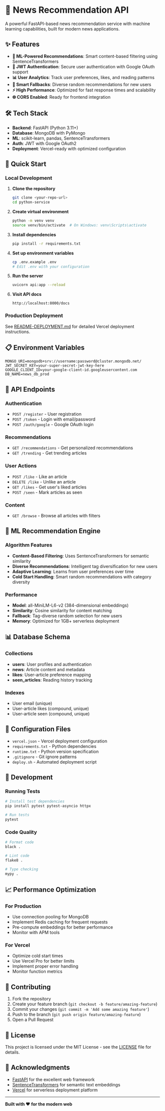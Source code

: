 # 🚀 News Recommendation API

A powerful FastAPI-based news recommendation service with machine learning capabilities, built for modern news applications.

## ✨ Features

- **🤖 ML-Powered Recommendations**: Smart content-based filtering using SentenceTransformers
- **🔐 JWT Authentication**: Secure user authentication with Google OAuth support
- **📊 User Analytics**: Track user preferences, likes, and reading patterns
- **🎲 Smart Fallbacks**: Diverse random recommendations for new users
- **⚡ High Performance**: Optimized for fast response times and scalability
- **🌐 CORS Enabled**: Ready for frontend integration

## 🛠️ Tech Stack

- **Backend**: FastAPI (Python 3.11+)
- **Database**: MongoDB with PyMongo
- **ML**: scikit-learn, pandas, SentenceTransformers
- **Auth**: JWT with Google OAuth2
- **Deployment**: Vercel-ready with optimized configuration
<!--  -->

## 🚀 Quick Start

### Local Development

1. **Clone the repository**

   ```bash
   git clone <your-repo-url>
   cd python-service
   ```

2. **Create virtual environment**

   ```bash
   python -m venv venv
   source venv/bin/activate  # On Windows: venv\Scripts\activate
   ```

3. **Install dependencies**

   ```bash
   pip install -r requirements.txt
   ```

4. **Set up environment variables**

   ```bash
   cp .env.example .env
   # Edit .env with your configuration
   ```

5. **Run the server**

   ```bash
   uvicorn api:app --reload
   ```

6. **Visit API docs**
   ```
   http://localhost:8000/docs
   ```

### Production Deployment

See [README-DEPLOYMENT.md](README-DEPLOYMENT.md) for detailed Vercel deployment instructions.

## 📋 Environment Variables

```env
MONGO_URI=mongodb+srv://username:password@cluster.mongodb.net/
JWT_SECRET_KEY=your-super-secret-jwt-key-here
GOOGLE_CLIENT_ID=your-google-client-id.googleusercontent.com
DB_NAME=news_db_prod
```

## 🔗 API Endpoints

### Authentication

- `POST /register` - User registration
- `POST /token` - Login with email/password
- `POST /auth/google` - Google OAuth login

### Recommendations

- `GET /recommendations` - Get personalized recommendations
- `GET /trending` - Get trending articles

### User Actions

- `POST /like` - Like an article
- `DELETE /like` - Unlike an article
- `GET /likes` - Get user's liked articles
- `POST /seen` - Mark articles as seen

### Content

- `GET /browse` - Browse all articles with filters

## 🧠 ML Recommendation Engine

### Algorithm Features

- **Content-Based Filtering**: Uses SentenceTransformers for semantic similarity
- **Diverse Recommendations**: Intelligent tag diversification for new users
- **Adaptive Learning**: Learns from user preferences over time
- **Cold Start Handling**: Smart random recommendations with category diversity

### Performance

- **Model**: all-MiniLM-L6-v2 (384-dimensional embeddings)
- **Similarity**: Cosine similarity for content matching
- **Fallback**: Tag-diverse random selection for new users
- **Memory**: Optimized for 1GB+ serverless deployment

## 📊 Database Schema

### Collections

- **users**: User profiles and authentication
- **news**: Article content and metadata
- **likes**: User-article preference mapping
- **seen_articles**: Reading history tracking

### Indexes

- User email (unique)
- User-article likes (compound, unique)
- User-article seen (compound, unique)

## 🔧 Configuration Files

- `vercel.json` - Vercel deployment configuration
- `requirements.txt` - Python dependencies
- `runtime.txt` - Python version specification
- `.gitignore` - Git ignore patterns
- `deploy.sh` - Automated deployment script

## 🧪 Development

### Running Tests

```bash
# Install test dependencies
pip install pytest pytest-asyncio httpx

# Run tests
pytest
```

### Code Quality

```bash
# Format code
black .

# Lint code
flake8 .

# Type checking
mypy .
```

## 📈 Performance Optimization

### For Production

- Use connection pooling for MongoDB
- Implement Redis caching for frequent requests
- Pre-compute embeddings for better performance
- Monitor with APM tools

### For Vercel

- Optimize cold start times
- Use Vercel Pro for better limits
- Implement proper error handling
- Monitor function metrics

## 🤝 Contributing

1. Fork the repository
2. Create your feature branch (`git checkout -b feature/amazing-feature`)
3. Commit your changes (`git commit -m 'Add some amazing feature'`)
4. Push to the branch (`git push origin feature/amazing-feature`)
5. Open a Pull Request

## 📝 License

This project is licensed under the MIT License - see the [LICENSE](LICENSE) file for details.

## 🙏 Acknowledgments

- [FastAPI](https://fastapi.tiangolo.com/) for the excellent web framework
- [SentenceTransformers](https://www.sbert.net/) for semantic text embeddings
- [Vercel](https://vercel.com/) for serverless deployment platform

---

**Built with ❤️ for the modern web**
